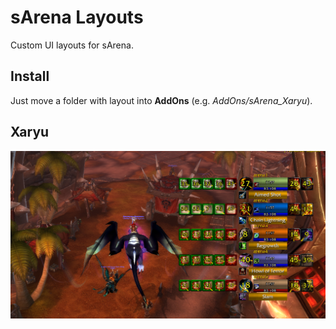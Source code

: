 # sArena Layouts

Custom UI layouts for sArena.

## Install

Just move a folder with layout into **AddOns** (e.g. *AddOns/sArena_Xaryu*).

## Xaryu

![Preview](https://github.com/a3st/sArena_Layouts/raw/main/media/Xaryu_Layout.png)